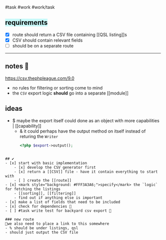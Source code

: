 #task #work #work/task

## <mark style="background: #ABF7F7A6;">requirements</mark>
- [x] route should return a CSV file containing [[QSL listing]]s
- [x] CSV should contain relevant fields
- [ ] should be on a separate route
---
## notes 📔
https://csv.thephpleague.com/9.0
- no rules for filtering or sorting come to mind
- the `CSV` export logic **should** go into a separate [[module]]

## ideas
- $ maybe the export itself could done as an object with more capabilities | [[capability]]
	- & it could perhaps have the output method on itself instead of returing the `Writer`
		```php
		<?php $export->output();
```

## ✔
- [x] start with basic implementation
	- [x] develop the CSV generator first
	- [x] return a [[CSV]] file - have it contain everything to start with
	- [ ] create the [[route]]
- [x] <mark style="background: #FFF3A3A6;">specify</mark> the `logic` for fetching the listings
	- [[sorting]], [[filtering]]
	- find out if anything else is important
- [x] make a list of fields that need to be included
- [x] check for dependencies 🔽
- [ ] #task write test for backyard csv export 🧪 

### new route
📔we also need to place a link to this somewhere
- % should be under listings, qsl
- should just output the CSV file


